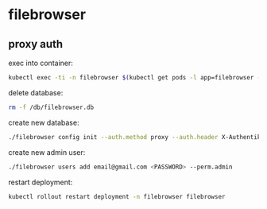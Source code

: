 # filebrowser

## proxy auth

exec into container:

```bash
kubectl exec -ti -n filebrowser $(kubectl get pods -l app=filebrowser -ojsonpath='{..metadata.name}') -- ash
```

delete database:

```bash
rm -f /db/filebrowser.db
```

create new database:

```bash
./filebrowser config init --auth.method proxy --auth.header X-Authentik-Email -c .filebrowser.json -d /db/filebrowser.db
```

create new admin user:

```bash
./filebrowser users add email@gmail.com <PASSWORD> --perm.admin
```

restart deployment:

```bash
kubectl rollout restart deployment -n filebrowser filebrowser
```
